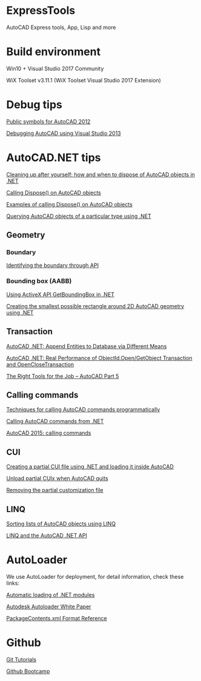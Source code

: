 # ExpressTools
AutoCAD Express tools, App, Lisp and more

# Build environment

Win10 + Visual Studio 2017 Community

WiX Toolset v3.11.1 (WiX Toolset Visual Studio 2017 Extension)

# Debug tips

[Public symbols for AutoCAD 2012](https://www.keanw.com/2011/06/public-symbols-for-autocad-2012.html)

[Debugging AutoCAD using Visual Studio 2013](https://www.keanw.com/2013/11/debugging-autocad-using-visual-studio-2013.html)

# AutoCAD.NET tips

[Cleaning up after yourself: how and when to dispose of AutoCAD objects in .NET](https://www.keanw.com/2008/06/cleaning-up-aft.html)

[Calling Dispose() on AutoCAD objects](https://www.keanw.com/2012/08/calling-dispose-on-autocad-objects.html)

[Examples of calling Dispose() on AutoCAD objects](https://www.keanw.com/2012/08/examples-of-calling-dispose-on-autocad-objects.html)

[Querying AutoCAD objects of a particular type using .NET](https://www.keanw.com/2013/04/querying-autocad-objects-of-a-particular-type-using-net.html)

## Geometry

### Boundary

[Identifying the boundary through API](https://adndevblog.typepad.com/autocad/2012/05/identifying-the-boundary-through-api-.html)

### Bounding box (AABB)

[Using ActiveX API GetBoundingBox in .NET](https://adndevblog.typepad.com/autocad/2012/07/using-activex-api-getboundingbox-in-net.html)

[Creating the smallest possible rectangle around 2D AutoCAD geometry using .NET](https://www.keanw.com/2012/11/creating-the-smallest-possible-rectangle-around-2d-autocad-geometry-using-net.html)

## Transaction

[AutoCAD .NET: Append Entities to Database via Different Means](https://spiderinnet1.typepad.com/blog/2013/04/autocad-net-append-entities-to-database-via-different-means.html)

[AutoCAD .NET: Real Performance of ObjectId.Open/GetObject Transaction and OpenCloseTransaction](https://spiderinnet1.typepad.com/blog/2012/08/autocad-net-real-performances-of-objectidopengetobject-transaction-and-openclosetransaction.html)

[The Right Tools for the Job – AutoCAD Part 5](https://adndevblog.typepad.com/autocad/2012/08/the-right-tools-for-the-job-autocad-part-5.html)

## Calling commands

[Techniques for calling AutoCAD commands programmatically](https://www.keanw.com/2006/08/techniques_for_.html)

[Calling AutoCAD commands from .NET](https://through-the-interface.typepad.com/through_the_interface/2006/08/calling_command.html)

[AutoCAD 2015: calling commands](https://www.keanw.com/2014/03/autocad-2015-calling-commands.html)

## CUI

[Creating a partial CUI file using .NET and loading it inside AutoCAD](https://www.keanw.com/2007/05/creating_a_part.html)

[Unload partial CUIx when AutoCAD quits](https://adndevblog.typepad.com/autocad/2012/07/unload-partial-cuix-when-autocad-quits.html)

[Removing the partial customization file](https://adndevblog.typepad.com/autocad/2012/07/removing-the-partial-customization-file.html)

## LINQ

[Sorting lists of AutoCAD objects using LINQ](https://www.keanw.com/2016/02/sorting-lists-of-autocad-objects-using-linq-part-3.html)

[LINQ and the AutoCAD .NET API ](https://wtertinek.com/2016/07/06/linq-and-the-autocad-net-api-final-part/)

# AutoLoader
We use AutoLoader for deployment, for detail information, check these links:

[Automatic loading of .NET modules](https://www.keanw.com/2006/09/automatic_loadi.html)

[Autodesk Autoloader White Paper](https://adndevblog.typepad.com/autocad/2013/01/autodesk-autoloader-white-paper.html)

[PackageContents.xml Format Reference](http://help.autodesk.com/view/ACD/2020/ENU/?guid=GUID-BC76355D-682B-46ED-B9B7-66C95EEF2BD0)

# Github 

[Git Tutorials](https://www.atlassian.com/git/tutorials)

[Github Bootcamp](https://help.github.com/en#dotcom)

